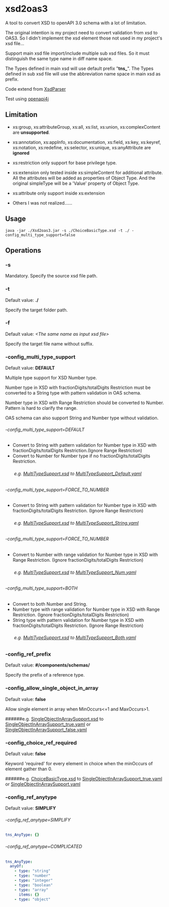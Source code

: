# xsd2oas3
A tool to convert XSD to openAPI 3.0 schema with a lot of limitation.

The original intention is my project need to convert validation from xsd to OAS3. So I didn't implement the xsd element those not used in my project's xsd file... 

Support main xsd file import/include multiple sub xsd files. So it must distinguish the same type name in diff name space.

The Types defined in main xsd will use default prefix "**tns_**". The Types defined in sub xsd file will use the abbreviation name space in main xsd as prefix.

Code extend from [XsdParser](https://github.com/xmlet/XsdParser)

Test using [openapi4j](https://github.com/openapi4j/openapi4j)

## **Limitation**


* xs:group, xs:attributeGroup, xs:all, xs:list, xs:union, xs:complexContent are **unsupported**.


* xs:annotation, xs:appInfo, xs:documentation, xs:field, xs:key, xs:keyref, xs:notation, xs:redefine, xs:selector, xs:unique, xs:anyAttribute are **ignored**


* xs:restriction only support for base privilege type.
  

* xs:extension only tested inside xs:simpleContent for additional attribute. All the attributes will be added as properties of Object Type. And the original simpleType will be a 'Value' property of Object Type.


* xs:attribute only support inside xs:extension


* Others I was not realized......

## **Usage**

```java -jar ./Xsd2oas3.jar -s ./ChoiceBasicType.xsd -t ./ -config_multi_type_support=false```

## **Operations**

### **-s**
Mandatory. Specify the source xsd file path.
### **-t**
Default value: **./**

Specify the target folder path.

### **-f**
Default value: _\<The same name as input xsd file\>_

Specify the target file name without suffix.

### **-config_multi_type_support**
Default value: **DEFAULT**

Multiple type support for XSD Number type.

Number type in XSD with fractionDigits/totalDigits Restriction must be converted to a String type with pattern validation in OAS schema.

Number type in XSD with Range Restriction should be converted to Number. Pattern is hard to clarify the range.

OAS schema can also support String and Number type without validation.

###### -config_multi_type_support=DEFAULT

* Convert to String with pattern validation for Number type in XSD with fractionDigits/totalDigits Restriction.(Ignore Range Restriction)
* Convert to Number for Number type if no fractionDigits/totalDigits Restriction.

###### 　　e.g. [MultiTypeSupport.xsd](src/test/resources/xsd/MultiTypeSupport.xsd) to [MultiTypeSupport_Default.yaml](src/test/resources/yaml/MultiTypeSupport_Default.yaml)


###### -config_multi_type_support=FORCE_TO_NUMBER
* Convert to String with pattern validation for Number type in XSD with fractionDigits/totalDigits Restriction. (Ignore Range Restriction)

###### 　　e.g. [MultiTypeSupport.xsd](src/test/resources/xsd/MultiTypeSupport.xsd) to [MultiTypeSupport_String.yaml](src/test/resources/yaml/MultiTypeSupport_String.yaml)


###### -config_multi_type_support=FORCE_TO_NUMBER
* Convert to Number with range validation for Number type in XSD with Range Restriction. (Ignore fractionDigits/totalDigits Restriction)

###### 　　e.g. [MultiTypeSupport.xsd](src/test/resources/xsd/MultiTypeSupport.xsd) to [MultiTypeSupport_Num.yaml](src/test/resources/yaml/MultiTypeSupport_Num.yaml)


###### -config_multi_type_support=BOTH
* Convert to both Number and String.
* Number type with range validation for Number type in XSD with Range Restriction. (Ignore fractionDigits/totalDigits Restriction)
* String type with pattern validation for Number type in XSD with fractionDigits/totalDigits Restriction. (Ignore Range Restriction)

###### 　　e.g. [MultiTypeSupport.xsd](src/test/resources/xsd/MultiTypeSupport.xsd) to [MultiTypeSupport_Both.yaml](src/test/resources/yaml/MultiTypeSupport_Both.yaml)

### **-config_ref_prefix**
Default value: **#/components/schemas/**

Specify the prefix of a reference type.

### **-config_allow_single_object_in_array**
Default value: **false**

Allow single element in array when MinOccurs<=1 and MaxOccurs>1.

######e.g. [SingleObjectInArraySupport.xsd](src/test/resources/xsd/SingleObjectInArraySupport.xsd) to [SingleObjectInArraySupport_true.yaml](src/test/resources/yaml/SingleObjectInArraySupport_true.yaml) or [SingleObjectInArraySupport_false.yaml](src/test/resources/yaml/SingleObjectInArraySupport_false.yaml)

### **-config_choice_ref_required**
Default value: **false**

Keyword 'required' for every element in choice when the minOccurs of element gather than 0.

######e.g. [ChoiceBasicType.xsd](src/test/resources/xsd/ChoiceBasicType.xsd) to [SingleObjectInArraySupport_true.yaml](src/test/resources/yaml/SingleObjectInArraySupport_true.yaml) or [SingleObjectInArraySupport.yaml](src/test/resources/yaml/ChoiceBasicType.yaml)

### **-config_ref_anytype**
Default value: **SIMPLIFY**

###### -config_ref_anytype=SIMPLIFY
```yaml
tns_AnyType: {}
```

###### -config_ref_anytype=COMPLICATED
```yaml
tns_AnyType:
  anyOf:
    - type: "string"
    - type: "number"
    - type: "integer"
    - type: "boolean"
    - type: "array"
      items: {}
    - type: "object"
```